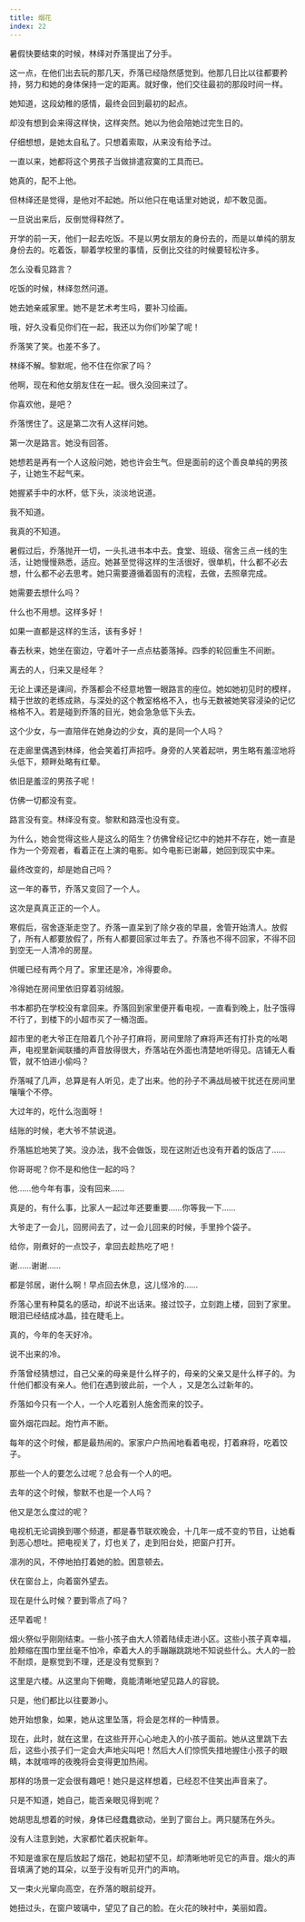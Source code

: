 ```yaml
---
title: 烟花
index: 22
---
```


暑假快要结束的时候，林绎对乔落提出了分手。

这一点，在他们出去玩的那几天，乔落已经隐然感觉到。他那几日比以往都要矜持，努力和她的身体保持一定的距离。就好像，他们交往最初的那段时间一样。

她知道，这段幼稚的感情，最终会回到最初的起点。

却没有想到会来得这样快，这样突然。她以为他会陪她过完生日的。

仔细想想，是她太自私了。只想着索取，从来没有给予过。

一直以来，她都将这个男孩子当做排遣寂寞的工具而已。

她真的，配不上他。

但林绎还是觉得，是他对不起她。所以他只在电话里对她说，却不敢见面。

一旦说出来后，反倒觉得释然了。

开学的前一天，他们一起去吃饭。不是以男女朋友的身份去的，而是以单纯的朋友身份去的。吃着饭，聊着学校里的事情，反倒比交往的时候要轻松许多。

怎么没看见路言？

吃饭的时候，林绎忽然问道。

她去她亲戚家里。她不是艺术考生吗，要补习绘画。

哦，好久没看见你们在一起，我还以为你们吵架了呢！

乔落笑了笑。也差不多了。

林绎不解。黎默呢，他不住在你家了吗？

他啊，现在和他女朋友住在一起。很久没回来过了。

你喜欢他，是吧？

乔落愣住了。这是第二次有人这样问她。

第一次是路言。她没有回答。

她想若是再有一个人这般问她，她也许会生气。但是面前的这个善良单纯的男孩子，让她生不起气来。

她握紧手中的水杯，低下头，淡淡地说道。

我不知道。

我真的不知道。

暑假过后，乔落抛开一切，一头扎进书本中去。食堂、班级、宿舍三点一线的生活，让她慢慢熟悉，适应。她甚至觉得这样的生活很好，很单机，什么都不必去想，什么都不必去思考。她只需要遵循着固有的流程，去做，去照章完成。

她需要去想什么吗？

什么也不用想。这样多好！

如果一直都是这样的生活，该有多好！

春去秋来，她坐在窗边，守着叶子一点点枯萎落掉。四季的轮回重生不间断。

离去的人，归来又是经年？

无论上课还是课间，乔落都会不经意地瞥一眼路言的座位。她如她初见时的模样，精于世故的老练成熟，与深处的这个教室格格不入，也与无数被她笑容浸染的记忆格格不入。若是碰到乔落的目光，她会急急低下头去。

这个少女，与一直陪伴在她身边的少女，真的是同一个人吗？

在走廊里偶遇到林绎，他会笑着打声招呼。身旁的人笑着起哄，男生略有羞涩地将头低下，颊畔处略有红晕。

依旧是羞涩的男孩子呢！

仿佛一切都没有变。

路言没有变。林绎没有变。黎默和路滢也没有变。

为什么，她会觉得这些人是这么的陌生？仿佛曾经记忆中的她并不存在，她一直是作为一个旁观者，看着正在上演的电影。如今电影已谢幕，她回到现实中来。

最终改变的，却是她自己吗？

这一年的春节，乔落又变回了一个人。

这次是真真正正的一个人。

寒假后，宿舍逐渐走空了。乔落一直呆到了除夕夜的早晨，舍管开始清人。放假了，所有人都要放假了，所有人都要回家过年去了。乔落也不得不回家，不得不回到空无一人清冷的房屋。

供暖已经有两个月了。家里还是冷，冷得要命。

冷得她在房间里依旧穿着羽绒服。

书本都扔在学校没有拿回来。乔落回到家里便开看电视，一直看到晚上，肚子饿得不行了，到楼下的小超市买了一桶泡面。

超市里的老大爷正在陪着几个孙子打麻将，房间里除了麻将声还有打扑克的吆喝声，电视里新闻联播的声音放得很大，乔落站在外面也清楚地听得见。店铺无人看管，就不怕进小偷吗？

乔落喊了几声，总算是有人听见，走了出来。他的孙子不满战局被干扰还在房间里嚷嚷个不停。

大过年的，吃什么泡面呀！

结账的时候，老大爷不禁说道。

乔落尴尬地笑了笑。没办法，我不会做饭，现在这附近也没有开着的饭店了……

你哥哥呢？你不是和他住一起的吗？

他……他今年有事，没有回来……

真是的，有什么事，比家人一起过年还要重要……你等我一下……

大爷走了一会儿，回房间去了，过一会儿回来的时候，手里拎个袋子。

给你，刚煮好的一点饺子，拿回去趁热吃了吧！

谢……谢谢……

都是邻居，谢什么啊！早点回去休息，这儿怪冷的……

乔落心里有种莫名的感动，却说不出话来。接过饺子，立刻跑上楼，回到了家里。眼泪已经结成冰晶，挂在睫毛上。

真的，今年的冬天好冷。

说不出来的冷。

乔落曾经猜想过，自己父亲的母亲是什么样子的，母亲的父亲又是什么样子的。为什他们都没有亲人。他们在遇到彼此前，一个人 ，又是怎么过新年的。

乔落如今只有一个人，一个人吃着别人施舍而来的饺子。

窗外烟花四起。炮竹声不断。

每年的这个时候，都是最热闹的。家家户户热闹地看着电视，打着麻将，吃着饺子。

那些一个人的要怎么过呢？总会有一个人的吧。

去年的这个时候，黎默不也是一个人吗？

他又是怎么度过的呢？

电视机无论调换到哪个频道，都是春节联欢晚会，十几年一成不变的节目，让她看到恶心想吐。把电视关了，灯也关了，走到阳台处，把窗户打开。

凛冽的风，不停地拍打着她的脸。困意顿去。

伏在窗台上，向着窗外望去。

现在是什么时候？要到零点了吗？

还早着呢！

烟火祭似乎刚刚结束。一些小孩子由大人领着陆续走进小区。这些小孩子真幸福，脸颊缩在围巾里丝毫不怕冷，牵着大人的手蹦蹦跳跳地不知说些什么。大人的一脸不耐烦，是察觉到不理，还是没有觉察到？

这里是六楼。从这里向下俯瞰，竟能清晰地望见路人的容貌。

只是，他们都比以往要渺小。

她开始想象，如果，她从这里坠落，将会是怎样的一种情景。

现在，此时，就在这里，在这些开开心心地走入的小孩子面前。她从这里跳下去后，这些小孩子们一定会大声地尖叫吧！然后大人们惊慌失措地握住小孩子的眼睛，本就喧哗的夜晚将会变得更加热闹。

那样的场景一定会很有趣吧！她只是这样想着，已经忍不住笑出声音来了。

只是不知道，她自己，能否亲眼见得到呢？

她胡思乱想着的时候，身体已经蠢蠢欲动，坐到了窗台上。两只腿荡在外头。

没有人注意到她，大家都忙着庆祝新年。

不知是谁家在屋后放起了烟花，她起初望不见，却清晰地听见它的声音。烟火的声音填满了她的耳朵，以至于没有听见开门的声响。

又一束火光窜向高空，在乔落的眼前绽开。

她扭过头，在窗户玻璃中，望见了自己的脸。在火花的映衬中，美丽如霞。
